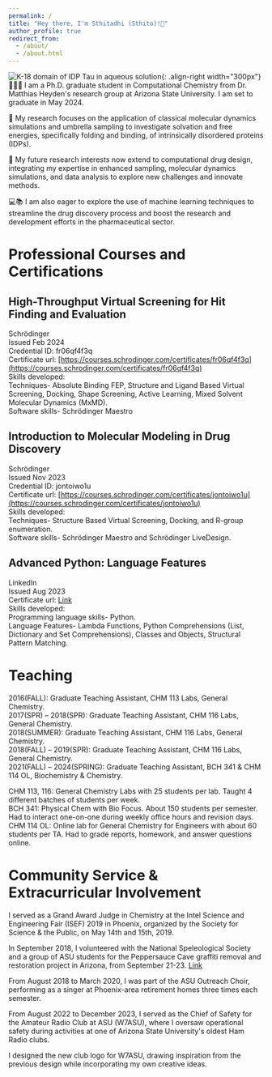 ```yaml
---
permalink: /
title: "Hey there, I'm Sthitadhi (Sthito)!👋"
author_profile: true
redirect_from: 
  - /about/
  - /about.html
---
```




![K-18 domain of IDP Tau in aqueous solution](/images/TauK18new.png){: .align-right width="300px"}
👨‍💻🧬 I am a Ph.D. graduate student in Computational Chemistry from Dr. Matthias Heyden's research group at Arizona State University. I am set to graduate in May 2024.

🔬  My research focuses on the application of classical molecular dynamics simulations and umbrella sampling to investigate solvation and free energies, specifically folding and binding, of intrinsically disordered proteins (IDPs).

🔭  My future research interests now extend to computational drug design, integrating my expertise in enhanced sampling, molecular dynamics simulations, and data analysis to explore new challenges and innovate methods.

💻📚 I am also eager to explore the use of machine learning techniques to streamline the drug discovery process and boost the research and development efforts in the pharmaceutical sector.

Professional Courses and Certifications
======

High-Throughput Virtual Screening for Hit Finding and Evaluation
------
Schrödinger  
Issued Feb 2024  
Credential ID: fr06qf4f3q  
Certificate url: [https://courses.schrodinger.com/certificates/fr06qf4f3q](https://courses.schrodinger.com/certificates/fr06qf4f3q)  
Skills developed:  
Techniques- Absolute Binding FEP, Structure and Ligand Based Virtual Screening, Docking, Shape Screening, Active Learning, Mixed Solvent Molecular Dynamics (MxMD).  
Software skills- Schrödinger Maestro

Introduction to Molecular Modeling in Drug Discovery
------
Schrödinger  
Issued Nov 2023  
Credential ID: jontoiwo1u  
Certificate url: [https://courses.schrodinger.com/certificates/jontoiwo1u](https://courses.schrodinger.com/certificates/jontoiwo1u)  
Skills developed:  
Techniques- Structure Based Virtual Screening, Docking, and R-group enumeration.  
Software skills- Schrödinger Maestro and Schrödinger LiveDesign.

Advanced Python: Language Features
------
LinkedIn  
Issued Aug 2023  
Certificate url: [Link](https://www.linkedin.com/learning/certificates/99cb4dad747ef06b01239255cbc730baa9c31494db4d203fdebf44b13a78be8c)  
Skills developed:  
Programming language skills- Python.  
Language Features- Lambda Functions, Python Comprehensions (List, Dictionary and Set Comprehensions), Classes and Objects, Structural Pattern Matching.


Teaching
======

2016(FALL): Graduate Teaching Assistant, CHM 113 Labs, General Chemistry.  
2017(SPR) – 2018(SPR): Graduate Teaching Assistant, CHM 116 Labs, General Chemistry.  
2018(SUMMER): Graduate Teaching Assistant, CHM 116 Labs, General Chemistry.  
2018(FALL) – 2019(SPR): Graduate Teaching Assistant, CHM 116 Labs, General Chemistry.  
2021(FALL) – 2024(SPRING): Graduate Teaching Assistant, BCH 341 & CHM 114 OL, Biochemistry & Chemistry.

CHM 113, 116: General Chemistry Labs with 25 students per lab. Taught 4 different batches of students per week.  
BCH 341: Physical Chem with Bio Focus. About 150 students per semester. Had to interact one-on-one during weekly office hours and revision days.  
CHM 114 OL: Online lab for General Chemistry for Engineers with about 60 students per TA. Had to grade reports, homework, and answer questions online.


Community Service & Extracurricular Involvement
======

I served as a Grand Award Judge in Chemistry at the Intel Science and Engineering Fair (ISEF) 2019 in Phoenix, organized by the Society for Science & the Public, on May 14th and 15th, 2019.

In September 2018, I volunteered with the National Speleological Society and a group of ASU students for the Peppersauce Cave graffiti removal and restoration project in Arizona, from September 21-23. [Link](https://static.secure.website/wscfus/8864938/8467152/peppersauce-cave-restoration-report-sept-21-23-2018.pdf)

From August 2018 to March 2020, I was part of the ASU Outreach Choir, performing as a singer at Phoenix-area retirement homes three times each semester.

From August 2022 to December 2023, I served as the Chief of Safety for the Amateur Radio Club at ASU (W7ASU), where I oversaw operational safety during activities at one of Arizona State University's oldest Ham Radio clubs.

I designed the new club logo for W7ASU, drawing inspiration from the previous design while incorporating my own creative ideas.




<!-- A data-driven personal website
======
Like many other Jekyll-based GitHub Pages templates, academicpages makes you separate the website's content from its form. The content & metadata of your website are in structured markdown files, while various other files constitute the theme, specifying how to transform that content & metadata into HTML pages. You keep these various markdown (.md), YAML (.yml), HTML, and CSS files in a public GitHub repository. Each time you commit and push an update to the repository, the [GitHub pages](https://pages.github.com/) service creates static HTML pages based on these files, which are hosted on GitHub's servers free of charge.

Many of the features of dynamic content management systems (like Wordpress) can be achieved in this fashion, using a fraction of the computational resources and with far less vulnerability to hacking and DDoSing. You can also modify the theme to your heart's content without touching the content of your site. If you get to a point where you've broken something in Jekyll/HTML/CSS beyond repair, your markdown files describing your talks, publications, etc. are safe. You can rollback the changes or even delete the repository and start over -- just be sure to save the markdown files! Finally, you can also write scripts that process the structured data on the site, such as [this one](https://github.com/academicpages/academicpages.github.io/blob/master/talkmap.ipynb) that analyzes metadata in pages about talks to display [a map of every location you've given a talk](https://academicpages.github.io/talkmap.html).


Getting started
======
1. Register a GitHub account if you don't have one and confirm your e-mail (required!)
1. Fork [this repository](https://github.com/academicpages/academicpages.github.io) by clicking the "fork" button in the top right. 
1. Go to the repository's settings (rightmost item in the tabs that start with "Code", should be below "Unwatch"). Rename the repository "[your GitHub username].github.io", which will also be your website's URL.
1. Set site-wide configuration and create content & metadata (see below -- also see [this set of diffs](http://archive.is/3TPas) showing what files were changed to set up [an example site](https://getorg-testacct.github.io) for a user with the username "getorg-testacct")
1. Upload any files (like PDFs, .zip files, etc.) to the files/ directory. They will appear at https://[your GitHub username].github.io/files/example.pdf.  
1. Check status by going to the repository settings, in the "GitHub pages" section

Site-wide configuration
------
The main configuration file for the site is in the base directory in [_config.yml](https://github.com/academicpages/academicpages.github.io/blob/master/_config.yml), which defines the content in the sidebars and other site-wide features. You will need to replace the default variables with ones about yourself and your site's github repository. The configuration file for the top menu is in [_data/navigation.yml](https://github.com/academicpages/academicpages.github.io/blob/master/_data/navigation.yml). For example, if you don't have a portfolio or blog posts, you can remove those items from that navigation.yml file to remove them from the header. 

Create content & metadata
------
For site content, there is one markdown file for each type of content, which are stored in directories like _publications, _talks, _posts, _teaching, or _pages. For example, each talk is a markdown file in the [_talks directory](https://github.com/academicpages/academicpages.github.io/tree/master/_talks). At the top of each markdown file is structured data in YAML about the talk, which the theme will parse to do lots of cool stuff. The same structured data about a talk is used to generate the list of talks on the [Talks page](https://academicpages.github.io/talks), each [individual page](https://academicpages.github.io/talks/2012-03-01-talk-1) for specific talks, the talks section for the [CV page](https://academicpages.github.io/cv), and the [map of places you've given a talk](https://academicpages.github.io/talkmap.html) (if you run this [python file](https://github.com/academicpages/academicpages.github.io/blob/master/talkmap.py) or [Jupyter notebook](https://github.com/academicpages/academicpages.github.io/blob/master/talkmap.ipynb), which creates the HTML for the map based on the contents of the _talks directory).

**Markdown generator**

I have also created [a set of Jupyter notebooks](https://github.com/academicpages/academicpages.github.io/tree/master/markdown_generator
) that converts a CSV containing structured data about talks or presentations into individual markdown files that will be properly formatted for the academicpages template. The sample CSVs in that directory are the ones I used to create my own personal website at stuartgeiger.com. My usual workflow is that I keep a spreadsheet of my publications and talks, then run the code in these notebooks to generate the markdown files, then commit and push them to the GitHub repository.

How to edit your site's GitHub repository
------
Many people use a git client to create files on their local computer and then push them to GitHub's servers. If you are not familiar with git, you can directly edit these configuration and markdown files directly in the github.com interface. Navigate to a file (like [this one](https://github.com/academicpages/academicpages.github.io/blob/master/_talks/2012-03-01-talk-1.md) and click the pencil icon in the top right of the content preview (to the right of the "Raw | Blame | History" buttons). You can delete a file by clicking the trashcan icon to the right of the pencil icon. You can also create new files or upload files by navigating to a directory and clicking the "Create new file" or "Upload files" buttons. 

Example: editing a markdown file for a talk
![Editing a markdown file for a talk](/images/editing-talk.png)

For more info
------
More info about configuring academicpages can be found in [the guide](https://academicpages.github.io/markdown/). The [guides for the Minimal Mistakes theme](https://mmistakes.github.io/minimal-mistakes/docs/configuration/) (which this theme was forked from) might also be helpful. -->

